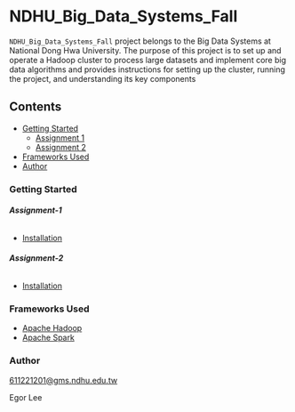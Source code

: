 # NDHU_Big_Data_Systems_Fall

`NDHU_Big_Data_Systems_Fall` project belongs to the Big Data Systems at National Dong Hwa University. The purpose of this project is to set up and operate a Hadoop cluster to process large datasets and implement core big data algorithms and provides instructions for setting up the cluster, running the project, and understanding its key components


## Contents

- [Getting Started](#Getting-Started)
  - [Assignment 1](#Assignment-1)
  - [Assignment 2](#Assignment-2)
- [Frameworks Used](#Frameworks-Used)
- [Author](#Author)

### Getting Started

###### **Assignment-1**

- [Installation](Assignment1/INSTALL.md)

###### **Assignment-2**

- [Installation](Assignment2/INSTALL.md)


### Frameworks Used

- [Apache Hadoop](https://hadoop.apache.org/)
- [Apache Spark](https://spark.apache.org/)

### Author

611221201@gms.ndhu.edu.tw

Egor Lee
